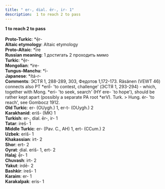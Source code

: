 ```yaml
---
title: " er-, dial. ēr-, ir- 1"
description:  1 to reach 2 to pass
---
```

<strong> 1 to reach 2 to pass</strong><br><br>
<strong>Proto-Turkic</strong>:  *ẹ̄r-<br>
<strong>Altaic etymology</strong>:  Altaic etymology<br>
<strong> Proto-Altaic</strong>:  *ī́re<br>
<strong>Russian meaning</strong>:  1 достигать 2 проходить мимо<br>
<strong>Turkic</strong>:  *ẹ̄r-<br>
<strong>Mongolian</strong>:  *ire-<br>
<strong>Tungus-Manchu</strong>:  *ī-<br>
<strong>Japanese</strong>:  *ítá-r-<br>
<strong>Comments</strong>:  ЭСТЯ 1, 288-289, 303, Федотов 1,172-173. Räsänen (VEWT 46) connects also PT *eriĺ- 'to contest, challenge' (ЭСТЯ 1, 293-294) - which, together with Mong. *eri- 'to seek, search' (HY ere- `to hope'), should be rather kept apart (possibly a separate PA root *erV). Turk. > Hung. ér- 'to reach', see Gombocz 1912.<br>
<strong>Old Turkic</strong>:  er- (OUygh.) 1, er-t- (OUygh.) 2<br>
<strong>Karakhanid</strong>:  eriš- (MK) 1<br>
<strong>Turkish</strong>:  er-, dial. ēr-, ir- 1<br>
<strong>Tatar</strong>:  ireš- 1<br>
<strong>Middle Turkic</strong>:  er- (Pav. C., AH) 1, ert- (CCum.) 2<br>
<strong>Uzbek</strong>:  eriš- 1<br>
<strong>Khakassian</strong>:  irt- 2<br>
<strong>Shor</strong>:  ert- 2<br>
<strong>Oyrat</strong>:  dial. eriš- 1, ert- 2<br>
<strong>Halaj</strong>:  ẹ̄̂r- 1<br>
<strong>Chuvash</strong>:  irt- 2<br>
<strong>Yakut</strong>:  irdē- 2<br>
<strong>Bashkir</strong>:  ireš- 1<br>
<strong>Karaim</strong>:  er- 1<br>
<strong>Karakalpak</strong>:  eris- 1<br>


